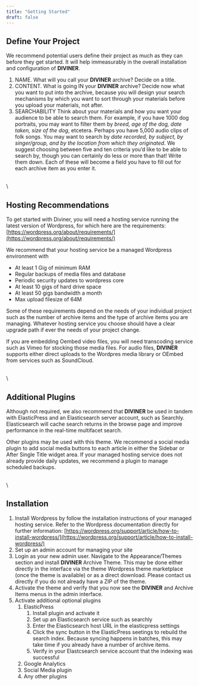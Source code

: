 ```yaml
---
title: "Getting Started"
draft: false
---
```


## Define Your Project 

We recommend potential users define their project as much as they can before they get started. It will help immeasurably in the overall installation and configuration of **DIVINER**. 


1. NAME. What will you call your **DIVINER** archive? Decide on a title.
2. CONTENT. What is going IN your **DIVINER** archive? Decide now what you want to put into the archive, because you will design your search mechanisms by which you want to sort through your materials before you upload your materials, not after. 
3. SEARCHABILITY Think about your materials and how you want your audience to be able to search them. For example, if you have 1000 dog portraits, you may want to filter them by _breed, age of the dog, date taken, size of the dog_, etcetera. Perhaps you have 5,000 audio clips of folk songs. You may want to search by _date recorded, by subject, by singer/group, and by the location from which they originated_. We suggest choosing between five and ten criteria you’d like to be able to search by, though you can certainly do less or more than that! Write them down. Each of these will become a field you have to fill out for each archive item as you enter it. 

\
\

## Hosting Recommendations

To get started with Diviner, you will need a hosting service running the latest version of Wordpress, for which here are the requirements: [https://wordpress.org/about/requirements/](https://wordpress.org/about/requirements/)

We recommend that your hosting service be a managed Wordpress environment with


*   At least 1 Gig of minimum RAM
*   Regular backups of media files and database
*   Periodic security updates to wordpress core 
*   At least 10 gigs of hard drive space
*   At least 50 gigs bandwidth a month
*   Max upload filesize of 64M

Some of these requirements depend on the needs of your individual project such as the number of archive items and the type of archive items you are managing. Whatever hosting service you choose should have a clear upgrade path if ever the needs of your project change.

If you are embedding Oembed video files, you will need transcoding service such as Vimeo for stocking those media files. For audio files, **DIVINER** supports either direct uploads to the Wordpres media library or OEmbed from services such as SoundCloud.

\
\

## Additional Plugins

Although not required, we also recommend that **DIVINER** be used in tandem with ElasticPress and an Elasticsearch server account, such as Searchly. Elasticsearch will cache search returns in the browse page and improve performance in the real-time multifacet search. 

Other plugins may be used with this theme. We recommend a social media plugin to add social media buttons to each article in either the Sidebar or After Single Title widget area. If your managed hosting service does not already provide daily updates, we recommend a plugin to manage scheduled backups.

\
\

## Installation


1. Install Wordpress by follow the installation instructions of your managed hosting service. Refer to the Wordpress documentation directly for further information: [https://wordpress.org/support/article/how-to-install-wordpress/](https://wordpress.org/support/article/how-to-install-wordpress/)
2. Set up an admin account for managing your site
3. Login as your new admin user. Navigate to the Appearance/Themes section and install **DIVINER** Archive Theme. This may be done either directly in the interface via the theme Wordpress theme marketplace (once the theme is available) or as a direct download. Please contact us directly if you do not already have a ZIP of the theme.
4. Activate the theme and verify that you now see the **DIVINER** and Archive Items menus in the admin interface. 
5. Activate additional optional plugins
    1. ElasticPress
        1. Install plugin and activate it
        2. Set up an Elasticsearch service such as searchly
        3. Enter the Elasticsearch host URL in the elasticpress settings
        4. Click the sync button in the ElasticPress seetings to rebuild the search index. Because syncing happens in batches, this may take time if you already have a number of archive items.
        5. Verify in your Elastcsearch service account that the indexing was successful
    2. Google Analytics
    3. Social Media plugin
    4. Any other plugins
